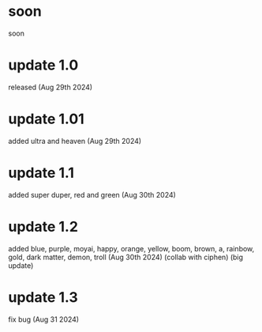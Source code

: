 # soon
soon


# update 1.0
released (Aug 29th 2024)
# update 1.01
added ultra and heaven (Aug 29th 2024)
# update 1.1 
added super duper, red and  green (Aug 30th 2024)
# update 1.2
added blue, purple, moyai, happy, orange, yellow, boom, brown, a, rainbow, gold, dark matter, demon, troll (Aug 30th 2024) (collab with ciphen) (big update)
# update 1.3
fix bug (Aug 31 2024)
